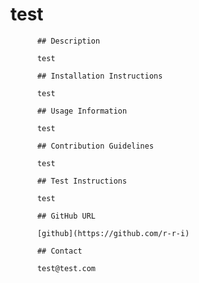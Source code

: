 # test

          ## Description

          test

          ## Installation Instructions

          test

          ## Usage Information

          test

          ## Contribution Guidelines

          test

          ## Test Instructions

          test

          ## GitHub URL

          [github](https://github.com/r-r-i)

          ## Contact

          test@test.com

